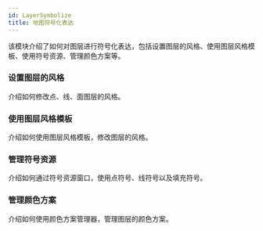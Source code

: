 ```yaml
---
id: LayerSymbolize
title: 地图符号化表达
---
```

该模块介绍了如何对图层进行符号化表达，包括设置图层的风格、使用图层风格模板、使用符号资源、管理颜色方案等。



### 设置图层的风格

介绍如何修改点、线、面图层的风格。



### 使用图层风格模板

介绍如何使用图层风格模板，修改图层的风格。



### 管理符号资源

介绍如何通过符号资源窗口，使用点符号、线符号以及填充符号。



### 管理颜色方案

介绍如何使用颜色方案管理器，管理图层的颜色方案。


